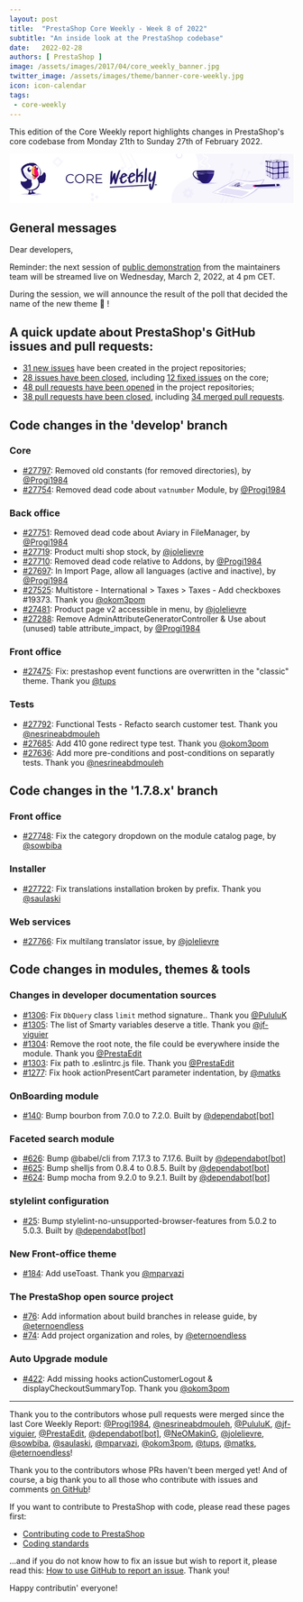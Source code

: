 ```yaml
---
layout: post
title:  "PrestaShop Core Weekly - Week 8 of 2022"
subtitle: "An inside look at the PrestaShop codebase"
date:   2022-02-28
authors: [ PrestaShop ]
image: /assets/images/2017/04/core_weekly_banner.jpg
twitter_image: /assets/images/theme/banner-core-weekly.jpg
icon: icon-calendar
tags:
 - core-weekly
---
```


This edition of the Core Weekly report highlights changes in PrestaShop's core codebase from Monday 21th to Sunday 27th of February 2022.

![Core Weekly banner](/assets/images/2018/12/banner-core-weekly.jpg)

## General messages

Dear developers,

Reminder: the next session of [public demonstration](https://build.prestashop.com/news/upcoming-demo-2-2022/) from the maintainers team will be streamed live on Wednesday, March 2, 2022, at 4 pm CET.

During the session, we will announce the result of the poll that decided the name of the new theme :tada: !


## A quick update about PrestaShop's GitHub issues and pull requests:

- [31 new issues](https://github.com/search?q=org%3APrestaShop+is%3Apublic++-repo%3Aprestashop%2Fprestashop.github.io++is%3Aissue+created%3A2022-02-21..2022-02-27) have been created in the project repositories;
- [28 issues have been closed](https://github.com/search?q=org%3APrestaShop+is%3Apublic++-repo%3Aprestashop%2Fprestashop.github.io++is%3Aissue+closed%3A2022-02-21..2022-02-27), including [12 fixed issues](https://github.com/search?q=org%3APrestaShop+is%3Apublic++-repo%3Aprestashop%2Fprestashop.github.io++is%3Aissue+label%3Afixed+closed%3A2022-02-21..2022-02-27) on the core;
- [48 pull requests have been opened](https://github.com/search?q=org%3APrestaShop+is%3Apublic++-repo%3Aprestashop%2Fprestashop.github.io++is%3Apr+created%3A2022-02-21..2022-02-27) in the project repositories;
- [38 pull requests have been closed](https://github.com/search?q=org%3APrestaShop+is%3Apublic++-repo%3Aprestashop%2Fprestashop.github.io++is%3Apr+closed%3A2022-02-21..2022-02-27), including [34 merged pull requests](https://github.com/search?q=org%3APrestaShop+is%3Apublic++-repo%3Aprestashop%2Fprestashop.github.io++is%3Apr+merged%3A2022-02-21..2022-02-27).



## Code changes in the 'develop' branch


### Core
* [#27797](https://github.com/PrestaShop/PrestaShop/pull/27797): Removed old constants (for removed directories), by [@Progi1984](https://github.com/Progi1984)
* [#27754](https://github.com/PrestaShop/PrestaShop/pull/27754): Removed dead code about `vatnumber` Module, by [@Progi1984](https://github.com/Progi1984)


### Back office
* [#27751](https://github.com/PrestaShop/PrestaShop/pull/27751): Removed dead code about Aviary in FileManager, by [@Progi1984](https://github.com/Progi1984)
* [#27719](https://github.com/PrestaShop/PrestaShop/pull/27719): Product multi shop stock, by [@jolelievre](https://github.com/jolelievre)
* [#27710](https://github.com/PrestaShop/PrestaShop/pull/27710): Removed dead code relative to Addons, by [@Progi1984](https://github.com/Progi1984)
* [#27697](https://github.com/PrestaShop/PrestaShop/pull/27697): In Import Page, allow all languages (active and inactive), by [@Progi1984](https://github.com/Progi1984)
* [#27525](https://github.com/PrestaShop/PrestaShop/pull/27525): Multistore - International > Taxes > Taxes - Add checkboxes #19373. Thank you [@okom3pom](https://github.com/okom3pom)
* [#27481](https://github.com/PrestaShop/PrestaShop/pull/27481): Product page v2 accessible in menu, by [@jolelievre](https://github.com/jolelievre)
* [#27288](https://github.com/PrestaShop/PrestaShop/pull/27288): Remove AdminAttributeGeneratorController & Use about (unused) table attribute_impact, by [@Progi1984](https://github.com/Progi1984)


### Front office
* [#27475](https://github.com/PrestaShop/PrestaShop/pull/27475): Fix: prestashop event functions are overwritten in the "classic" theme. Thank you [@tups](https://github.com/tups)


### Tests
* [#27792](https://github.com/PrestaShop/PrestaShop/pull/27792): Functional Tests - Refacto search customer test. Thank you [@nesrineabdmouleh](https://github.com/nesrineabdmouleh)
* [#27685](https://github.com/PrestaShop/PrestaShop/pull/27685): Add 410 gone redirect type test. Thank you [@okom3pom](https://github.com/okom3pom)
* [#27636](https://github.com/PrestaShop/PrestaShop/pull/27636): Add more pre-conditions and post-conditions on separatly tests. Thank you [@nesrineabdmouleh](https://github.com/nesrineabdmouleh)


## Code changes in the '1.7.8.x' branch


### Front office
* [#27748](https://github.com/PrestaShop/PrestaShop/pull/27748): Fix the category dropdown on the module catalog page, by [@sowbiba](https://github.com/sowbiba)


### Installer
* [#27722](https://github.com/PrestaShop/PrestaShop/pull/27722): Fix translations installation broken by prefix. Thank you [@saulaski](https://github.com/saulaski)


### Web services
* [#27766](https://github.com/PrestaShop/PrestaShop/pull/27766): Fix multilang translator issue, by [@jolelievre](https://github.com/jolelievre)


## Code changes in modules, themes & tools


### Changes in developer documentation sources
* [#1306](https://github.com/PrestaShop/docs/pull/1306): Fix `DbQuery` class `limit` method signature.. Thank you [@PululuK](https://github.com/PululuK)
* [#1305](https://github.com/PrestaShop/docs/pull/1305): The list of Smarty variables deserve a title. Thank you [@jf-viguier](https://github.com/jf-viguier)
* [#1304](https://github.com/PrestaShop/docs/pull/1304): Remove the root note, the file could be everywhere inside the module. Thank you [@PrestaEdit](https://github.com/PrestaEdit)
* [#1303](https://github.com/PrestaShop/docs/pull/1303): Fix path to .eslintrc.js file. Thank you [@PrestaEdit](https://github.com/PrestaEdit)
* [#1277](https://github.com/PrestaShop/docs/pull/1277): Fix hook actionPresentCart parameter indentation, by [@matks](https://github.com/matks)


### OnBoarding module
* [#140](https://github.com/PrestaShop/welcome/pull/140): Bump bourbon from 7.0.0 to 7.2.0. Built by [@dependabot[bot]](https://github.com/apps/dependabot)


### Faceted search module
* [#626](https://github.com/PrestaShop/ps_facetedsearch/pull/626): Bump @babel/cli from 7.17.3 to 7.17.6. Built by [@dependabot[bot]](https://github.com/apps/dependabot)
* [#625](https://github.com/PrestaShop/ps_facetedsearch/pull/625): Bump shelljs from 0.8.4 to 0.8.5. Built by [@dependabot[bot]](https://github.com/apps/dependabot)
* [#624](https://github.com/PrestaShop/ps_facetedsearch/pull/624): Bump mocha from 9.2.0 to 9.2.1. Built by [@dependabot[bot]](https://github.com/apps/dependabot)


### stylelint configuration
* [#25](https://github.com/PrestaShop/stylelint-config/pull/25): Bump stylelint-no-unsupported-browser-features from 5.0.2 to 5.0.3. Built by [@dependabot[bot]](https://github.com/apps/dependabot)


### New Front-office theme
* [#184](https://github.com/PrestaShop/theme-refacto/pull/184): Add useToast. Thank you [@mparvazi](https://github.com/mparvazi)


### The PrestaShop open source project
* [#76](https://github.com/PrestaShop/open-source/pull/76): Add information about build branches in release guide, by [@eternoendless](https://github.com/eternoendless)
* [#74](https://github.com/PrestaShop/open-source/pull/74): Add project organization and roles, by [@eternoendless](https://github.com/eternoendless)


### Auto Upgrade module
* [#422](https://github.com/PrestaShop/autoupgrade/pull/422): Add missing hooks actionCustomerLogout & displayCheckoutSummaryTop. Thank you [@okom3pom](https://github.com/okom3pom)


<hr />

Thank you to the contributors whose pull requests were merged since the last Core Weekly Report: [@Progi1984](https://github.com/Progi1984), [@nesrineabdmouleh](https://github.com/nesrineabdmouleh), [@PululuK](https://github.com/PululuK), [@jf-viguier](https://github.com/jf-viguier), [@PrestaEdit](https://github.com/PrestaEdit), [@dependabot[bot]](https://github.com/apps/dependabot), [@NeOMakinG](https://github.com/NeOMakinG), [@jolelievre](https://github.com/jolelievre), [@sowbiba](https://github.com/sowbiba), [@saulaski](https://github.com/saulaski), [@mparvazi](https://github.com/mparvazi), [@okom3pom](https://github.com/okom3pom), [@tups](https://github.com/tups), [@matks](https://github.com/matks), [@eternoendless](https://github.com/eternoendless)!

Thank you to the contributors whose PRs haven't been merged yet! And of course, a big thank you to all those who contribute with issues and comments [on GitHub](https://github.com/PrestaShop/PrestaShop)!

If you want to contribute to PrestaShop with code, please read these pages first:

 * [Contributing code to PrestaShop](https://devdocs.prestashop.com/1.7/contribute/contribution-guidelines/)
 * [Coding standards](https://devdocs.prestashop.com/1.7/development/coding-standards/)

...and if you do not know how to fix an issue but wish to report it, please read this: [How to use GitHub to report an issue](https://devdocs.prestashop.com/1.7/contribute/contribute-reporting-issues/). Thank you!

Happy contributin' everyone!

